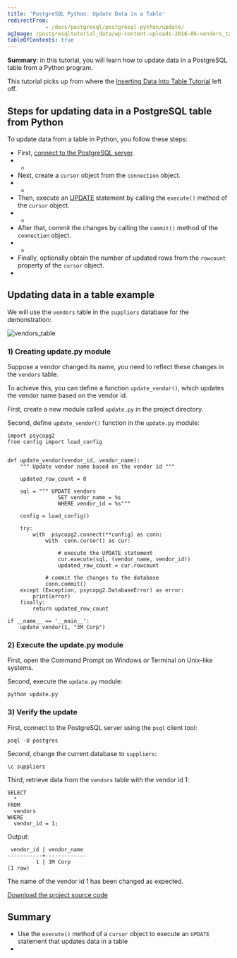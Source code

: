 ```yaml
---
title: 'PostgreSQL Python: Update Data in a Table'
redirectFrom: 
            - /docs/postgresql/postgresql-python/update/
ogImage: /postgresqltutorial_data/wp-content-uploads-2016-06-vendors_table.png
tableOfContents: true
---
```


**Summary**: in this tutorial, you will learn how to update data in a PostgreSQL table from a Python program.



This tutorial picks up from where the [Inserting Data Into Table Tutorial](https://www.postgresqltutorial.com/postgresql-python/insert/) left off.



## Steps for updating data in a PostgreSQL table from Python



To update data from a table in Python, you follow these steps:



- First, [connect to the PostgreSQL server](https://www.postgresqltutorial.com/postgresql-python/connect/).
- -
- Next, create a `cursor` object from the `connection` object.
- -
- Then, execute an [UPDATE](/docs/postgresql/postgresql-update) statement by calling the `execute()` method of the `cursor` object.
- -
- After that, commit the changes by calling the `commit()` method of the `connection` object.
- -
- Finally, optionally obtain the number of updated rows from the `rowcount` property of the `cursor` object.
- 


## Updating data in a table example



We will use the `vendors` table in the `suppliers` database for the demonstration:



![vendors_table](/postgresqltutorial_data/wp-content-uploads-2016-06-vendors_table.png)



### 1) Creating update.py module



Suppose a vendor changed its name, you need to reflect these changes in the `vendors` table.



To achieve this, you can define a function `update_vendor()`, which updates the vendor name based on the vendor id.



First, create a new module called `update.py` in the project directory.



Second, define `update_vendor()` function in the `update.py` module:



```
import psycopg2
from config import load_config


def update_vendor(vendor_id, vendor_name):
    """ Update vendor name based on the vendor id """

    updated_row_count = 0

    sql = """ UPDATE vendors
                SET vendor_name = %s
                WHERE vendor_id = %s"""

    config = load_config()

    try:
        with  psycopg2.connect(**config) as conn:
            with  conn.cursor() as cur:

                # execute the UPDATE statement
                cur.execute(sql, (vendor_name, vendor_id))
                updated_row_count = cur.rowcount

            # commit the changes to the database
            conn.commit()
    except (Exception, psycopg2.DatabaseError) as error:
        print(error)
    finally:
        return updated_row_count

if __name__ == '__main__':
    update_vendor(1, "3M Corp")
```



### 2) Execute the update.py module



First, open the Command Prompt on Windows or Terminal on Unix-like systems.



Second, execute the `update.py` module:



```
python update.py
```



### 3) Verify the update



First, connect to the PostgreSQL server using the `psql` client tool:



```
psql -U postgres
```



Second, change the current database to `suppliers`:



```
\c suppliers
```



Third, retrieve data from the `vendors` table with the vendor id 1:



```
SELECT
  *
FROM
  vendors
WHERE
  vendor_id = 1;
```



Output:



```
 vendor_id | vendor_name
-----------+-------------
         1 | 3M Corp
(1 row)
```



The name of the vendor id 1 has been changed as expected.



[Download the project source code](https://www.postgresqltutorial.com/wp-content/uploads/2024/01/update.zip)



## Summary



- Use the `execute()` method of a `cursor` object to execute an `UPDATE` statement that updates data in a table
- 
